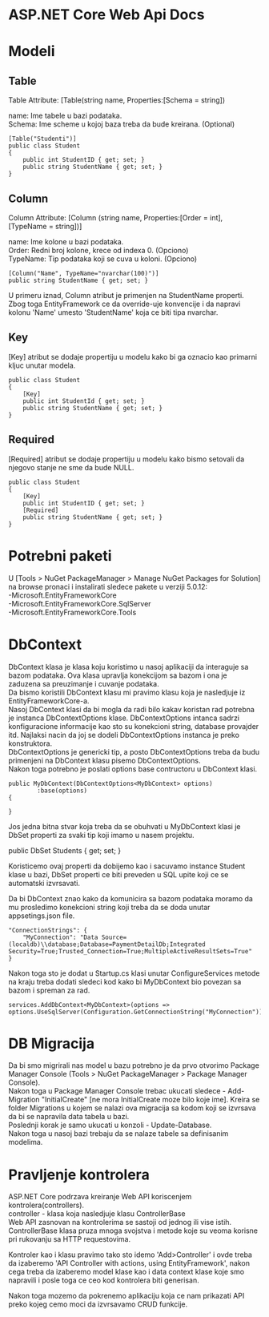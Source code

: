 # ASP.NET Core Web Api Docs

# Modeli

## Table

Table Attribute: [Table(string name, Properties:[Schema = string])  
  
name: Ime tabele u bazi podataka.  
Schema: Ime scheme u kojoj baza treba da bude kreirana. (Optional)  

    [Table("Studenti")]  
    public class Student  
    {  
        public int StudentID { get; set; }  
        public string StudentName { get; set; }  
    }  

## Column

Column Attribute: [Column (string name, Properties:[Order = int],[TypeName = string])]  

name: Ime kolone u bazi podataka.  
Order: Redni broj kolone, krece od indexa 0. (Opciono)  
TypeName: Tip podataka koji se cuva u koloni. (Opciono)  
  
    [Column("Name", TypeName="nvarchar(100)")]
    public string StudentName { get; set; }
  
U primeru iznad, Column atribut je primenjen na StudentName properti. Zbog toga EntityFramework ce da override-uje konvencije i da napravi kolonu 'Name' umesto 'StudentName' koja ce biti tipa nvarchar.  

## Key  

[Key] atribut se dodaje propertiju u modelu kako bi ga oznacio kao primarni kljuc unutar modela.  

    public class Student  
    {  
        [Key]  
        public int StudentId { get; set; }  
        public string StudentName { get; set; }  
    }  

## Required  

[Required] atribut se dodaje propertiju u modelu kako bismo setovali da njegovo stanje ne sme da bude NULL.  
  
    public class Student  
    {  
        [Key]  
        public int StudentID { get; set; }  
        [Required]  
        public string StudentName { get; set; }  
    }  

  
# Potrebni paketi  
  
U [Tools > NuGet PackageManager > Manage NuGet Packages for Solution] na browse pronaci i instalirati sledece pakete u verziji 5.0.12:  
    -Microsoft.EntityFrameworkCore  
    -Microsoft.EntityFrameworkCore.SqlServer  
    -Microsoft.EntityFrameworkCore.Tools  
  
# DbContext  
  
DbContext klasa je klasa koju koristimo u nasoj aplikaciji da interaguje sa bazom podataka. Ova klasa upravlja konekcijom sa bazom i ona je zaduzena sa preuzimanje i cuvanje podataka.  
Da bismo koristili DbContext klasu mi pravimo klasu koja je nasledjuje iz EntityFrameworkCore-a.   
Nasoj DbContext klasi da bi mogla da radi bilo kakav koristan rad potrebna je instanca DbContextOptions klase. DbContextOptions intanca sadrzi konfiguracione informacije kao sto su konekcioni string, database provajder itd. Najlaksi nacin da joj se dodeli DbContextOptions instanca je preko konstruktora.  
DbContextOptions<T> je genericki tip, a posto DbContextOptions treba da budu primenjeni na DbContext klasu pisemo DbContextOptions<DbContextKlasa>.  
Nakon toga potrebno je poslati options base contructoru u DbContext klasi.  
  
    public MyDbContext(DbContextOptions<MyDbContext> options)  
            :base(options)  
    {  
    
    }  

Jos jedna bitna stvar koja treba da se obuhvati u MyDbContext klasi je DbSet properti za svaki tip koji imamo u nasem projektu.  
  
public DbSet<Student> Students { get; set; }  
  
Koristicemo ovaj properti da dobijemo kao i sacuvamo instance Student klase u bazi, DbSet properti ce biti preveden u SQL upite koji ce se automatski izvrsavati.  

  
Da bi DbContext znao kako da komunicira sa bazom podataka moramo da mu prosledimo konekcioni string koji treba da se doda unutar appsetings.json file.  
  
    "ConnectionStrings": {  
        "MyConnection": "Data Source=(localdb)\\database;Database=PaymentDetailDb;Integrated Security=True;Trusted_Connection=True;MultipleActiveResultSets=True"  
    }  
  
Nakon toga sto je dodat u Startup.cs klasi unutar ConfigureServices metode na kraju treba dodati sledeci kod kako bi MyDbContext bio povezan sa bazom i spreman za rad.  
  
    services.AddDbContext<MyDbContext>(options =>  
    options.UseSqlServer(Configuration.GetConnectionString("MyConnection")));  
    
# DB Migracija    
    
Da bi smo migrirali nas model u bazu potrebno je da prvo otvorimo Package Manager Console (Tools > NuGet PackageManager > Package Manager Console).     
Nakon toga u Package Manager Console trebac ukucati sledece - Add-Migration "InitialCreate" [ne mora InitialCreate moze bilo koje ime]. Kreira se folder Migrations u kojem se nalazi ova migracija sa kodom koji se izvrsava da bi se napravila data tabela u bazi.    
Poslednji korak je samo ukucati u konzoli - Update-Database.    
Nakon toga u nasoj bazi trebaju da se nalaze tabele sa definisanim modelima.    

  
# Pravljenje kontrolera  
  
ASP.NET Core podrzava kreiranje Web API koriscenjem kontrolera(controllers).  
controller - klasa koja nasledjuje klasu ControllerBase  
Web API zasnovan na kontrolerima se sastoji od jednog ili vise istih.  
ControllerBase klasa pruza mnoga svojstva i metode koje su veoma korisne pri rukovanju sa HTTP requestovima.  
  
Kontroler kao i klasu pravimo tako sto idemo 'Add>Controller' i ovde treba da izaberemo 'API Controller with actions, using EntityFramework', nakon cega treba da izaberemo model klase kao i data context klase koje smo napravili i posle toga ce ceo kod kontrolera biti generisan.  

Nakon toga mozemo da pokrenemo aplikaciju koja ce nam prikazati API preko kojeg cemo moci da izvrsavamo CRUD funkcije.  